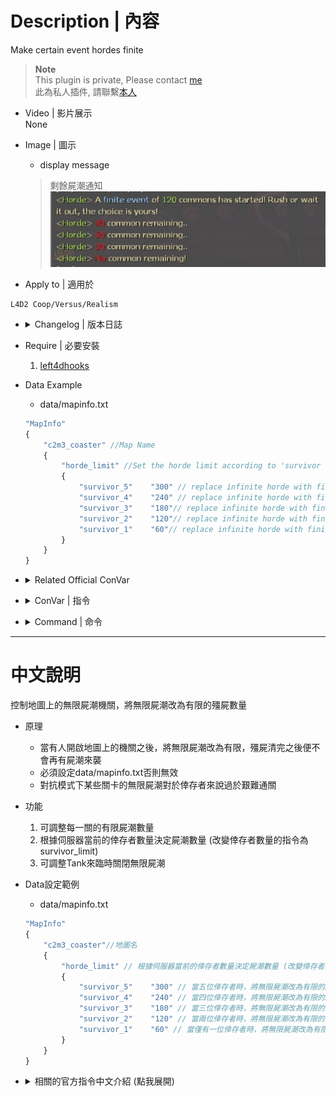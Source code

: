 # Description | 內容
Make certain event hordes finite

> __Note__ <br/>
This plugin is private, Please contact [me](https://github.com/fbef0102/Game-Private_Plugin#私人插件列表-private-plugins-list)<br/>
此為私人插件, 請聯繫[本人](https://github.com/fbef0102/Game-Private_Plugin#私人插件列表-private-plugins-list)

* Video | 影片展示
<br/>None

* Image | 圖示
	* display message
	> 剩餘屍潮通知
	<br/>![l4d2_horde_equaliser_1](image/l4d2_horde_equaliser_1.jpg)

* Apply to | 適用於
```
L4D2 Coop/Versus/Realism
```

* <details><summary>Changelog | 版本日誌</summary>

	* v1.1h
	    * Set the horde limit according to 'survivor limit'
	
	* v1.0h
	    * Request by Anzu
		* Individual plugin
		* Auto generate cfg

	* v0.0
	    * [From SirPlease/L4D2-Competitive-Rework](https://github.com/SirPlease/L4D2-Competitive-Rework/blob/master/addons/sourcemod/scripting/l4d2_horde_equaliser.sp)
</details>

* Require | 必要安裝
	1. [left4dhooks](https://forums.alliedmods.net/showthread.php?t=321696)

* Data Example
	* data/mapinfo.txt
	```php
	"MapInfo"
	{
		"c2m3_coaster" //Map Name
		{
			"horde_limit" //Set the horde limit according to 'survivor limit'
			{
				"survivor_5" 	"300" // replace infinite horde with finite event of 300 commons when survivor limit is 5
				"survivor_4"	"240" // replace infinite horde with finite event of 240 commons when survivor limit is 4
				"survivor_3"	"180"// replace infinite horde with finite event of 180 commons when survivor limit is 3
				"survivor_2"	"120"// replace infinite horde with finite event of 120 commons when survivor limit is 2
				"survivor_1"	"60"// replace infinite horde with finite event of 60 commons when survivor limit is 1
			}
		}
	}
	```

* <details><summary>Related Official ConVar</summary>

	* write down the follong cvars in cfg/server.cfg
		```php
		// 0=Enable 1=Disable mob rushes
		sm_cvar director_no_mobs	"1"
		```
</details>

* <details><summary>ConVar | 指令</summary>

	* cfg/sourcemod/l4d2_horde_equaliser.cfg
		```php
		// Play the incoming mob sound at checkpoints (each 1/4 of total commons killed off) to simulate L4D1 behaviour
		l4d2_horde_equaliser_checkpoint_sound "1"

		// Put infinite hordes on a 'hold up' during Tank fights
		l4d2_horde_equaliser_no_tank_horde "0"
		```
</details>

* <details><summary>Command | 命令</summary>

	None
</details>

- - - -
# 中文說明
控制地圖上的無限屍潮機關，將無限屍潮改為有限的殭屍數量

* 原理
	* 當有人開啟地圖上的機關之後，將無限屍潮改為有限，殭屍清完之後便不會再有屍潮來襲
	* 必須設定data/mapinfo.txt否則無效
	* 對抗模式下某些關卡的無限屍潮對於倖存者來說過於艱難通關

* 功能
	1. 可調整每一關的有限屍潮數量
	2. 根據伺服器當前的倖存者數量決定屍潮數量 (改變倖存者數量的指令為survivor_limit)
	3. 可調整Tank來臨時關閉無限屍潮

* Data設定範例
	* data/mapinfo.txt
	```php
	"MapInfo"
	{
		"c2m3_coaster"//地圖名
		{
			"horde_limit" // 根據伺服器當前的倖存者數量決定屍潮數量 (改變倖存者數量的指令為survivor_limit)
			{
				"survivor_5" 	"300" // 當五位倖存者時，將無限屍潮改為有限的300隻殭屍數量
				"survivor_4"	"240" // 當四位倖存者時，將無限屍潮改為有限的240隻殭屍數量
				"survivor_3"	"180" // 當三位倖存者時，將無限屍潮改為有限的180隻殭屍數量
				"survivor_2"	"120" // 當兩位倖存者時，將無限屍潮改為有限的120隻殭屍數量
				"survivor_1"	"60" // 當僅有一位倖存者時，將無限屍潮改為有限的60隻殭屍數量
			}
		}
	}
	```

* <details><summary>相關的官方指令中文介紹 (點我展開)</summary>

	* 以下指令寫入文件 cfg/server.cfg，可自行調整
		```php
		// 0=開啟 1=關閉 自然屍潮
		sm_cvar director_no_mobs	"1"
		```
</details>
